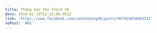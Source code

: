 ```yaml
---
title: Thông báo thử thách 50
date: 2019-02-19T12:32:04.951Z
link: 'https://www.facebook.com/vanthanhng96/posts/997929850403312'
noPost: '#65'
---
```


